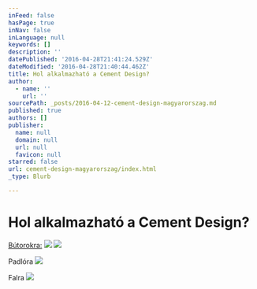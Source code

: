 ```yaml
---
inFeed: false
hasPage: true
inNav: false
inLanguage: null
keywords: []
description: ''
datePublished: '2016-04-28T21:41:24.529Z'
dateModified: '2016-04-28T21:40:44.462Z'
title: Hol alkalmazható a Cement Design?
author:
  - name: ''
    url: ''
sourcePath: _posts/2016-04-12-cement-design-magyarorszag.md
published: true
authors: []
publisher:
  name: null
  domain: null
  url: null
  favicon: null
starred: false
url: cement-design-magyarorszag/index.html
_type: Blurb

---
```

# Hol alkalmazható a Cement Design?

[Bútorokra:][0]
![](https://the-grid-user-content.s3-us-west-2.amazonaws.com/f2c56ac0-cfa7-4c84-8d98-338339318c91.jpg)
![](https://the-grid-user-content.s3-us-west-2.amazonaws.com/025caa02-5ca5-4eda-b6e7-a82037ad8b43.jpg)

Padlóra
![](https://the-grid-user-content.s3-us-west-2.amazonaws.com/fea45149-343f-4fd7-9a9a-c4c4810e5199.jpg)

Falra
![](https://the-grid-user-content.s3-us-west-2.amazonaws.com/39807654-200f-4ebd-b007-1d18e6bb42d2.jpg)

[0]: null